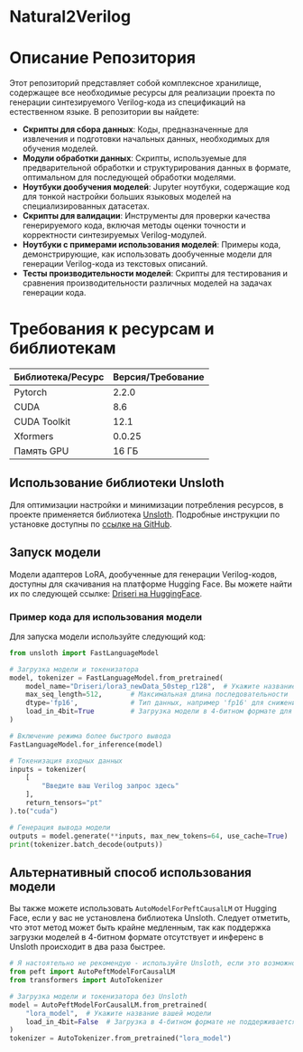 # Natural2Verilog
# Описание Репозитория

Этот репозиторий представляет собой комплексное хранилище, содержащее все необходимые ресурсы для реализации проекта по генерации синтезируемого Verilog-кода из спецификаций на естественном языке. В репозитории вы найдете:

- **Скрипты для сбора данных**: Коды, предназначенные для извлечения и подготовки начальных данных, необходимых для обучения моделей.
- **Модули обработки данных**: Скрипты, используемые для предварительной обработки и структурирования данных в формате, оптимальном для последующей обработки моделями.
- **Ноутбуки дообучения моделей**: Jupyter ноутбуки, содержащие код для тонкой настройки больших языковых моделей на специализированных датасетах.
- **Скрипты для валидации**: Инструменты для проверки качества генерируемого кода, включая методы оценки точности и корректности синтезируемых Verilog-модулей.
- **Ноутбуки с примерами использования моделей**: Примеры кода, демонстрирующие, как использовать дообученные модели для генерации Verilog-кода из текстовых описаний.
- **Тесты производительности моделей**: Скрипты для тестирования и сравнения производительности различных моделей на задачах генерации кода.

# Требования к ресурсам и библиотекам

| Библиотека/Ресурс   | Версия/Требование  |
|---------------------|-------------------|
| Pytorch             | 2.2.0             |
| CUDA                | 8.6               |
| CUDA Toolkit        | 12.1              |
| Xformers            | 0.0.25            |
| Память GPU          | 16 ГБ             |

## Использование библиотеки Unsloth

Для оптимизации настройки и минимизации потребления ресурсов, в проекте применяется библиотека [Unsloth](https://github.com/unslothai/unsloth). Подробные инструкции по установке доступны по [ссылке на GitHub](https://github.com/unslothai/unsloth).

## Запуск модели

Модели адаптеров LoRA, дообученные для генерации Verilog-кодов, доступны для скачивания на платформе Hugging Face. Вы можете найти их по следующей ссылке: [Driseri на HuggingFace](https://huggingface.co/Driseri).

### Пример кода для использования модели

Для запуска модели используйте следующий код:

```python
from unsloth import FastLanguageModel

# Загрузка модели и токенизатора
model, tokenizer = FastLanguageModel.from_pretrained(
    model_name="Driseri/lora3_newData_50step_r128",  # Укажите название вашей модели
    max_seq_length=512,       # Максимальная длина последовательности
    dtype='fp16',             # Тип данных, например 'fp16' для снижения потребления памяти
    load_in_4bit=True         # Загрузка модели в 4-битном формате для уменьшения потребления памяти
)

# Включение режима более быстрого вывода
FastLanguageModel.for_inference(model)

# Токенизация входных данных
inputs = tokenizer(
    [
        "Введите ваш Verilog запрос здесь"
    ], 
    return_tensors="pt"
).to("cuda")

# Генерация вывода модели
outputs = model.generate(**inputs, max_new_tokens=64, use_cache=True)
print(tokenizer.batch_decode(outputs))
```

## Альтернативный способ использования модели

Вы также можете использовать `AutoModelForPeftCausalLM` от Hugging Face, если у вас не установлена библиотека Unsloth. Следует отметить, что этот метод может быть крайне медленным, так как поддержка загрузки моделей в 4-битном формате отсутствует и инференс в Unsloth происходит в два раза быстрее.

```python
# Я настоятельно не рекомендую - используйте Unsloth, если это возможно
from peft import AutoPeftModelForCausalLM
from transformers import AutoTokenizer

# Загрузка модели и токенизатора без Unsloth
model = AutoPeftModelForCausalLM.from_pretrained(
    "lora_model",  # Укажите название вашей модели
    load_in_4bit=False  # Загрузка в 4-битном формате не поддерживается
)
tokenizer = AutoTokenizer.from_pretrained("lora_model")

